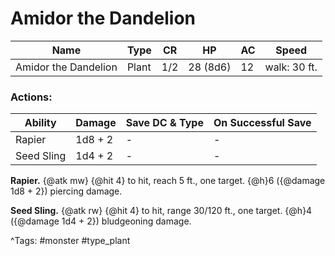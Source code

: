 # Amidor the Dandelion

| Name | Type | CR | HP | AC | Speed |
|------|------|----|----|----|-------|
| Amidor the Dandelion | Plant | 1/2 | 28 (8d6) | 12 | walk: 30 ft. |

### Actions:

| Ability | Damage | Save DC & Type | On Successful Save |
|---------|--------|----------------|--------------------|
| Rapier | 1d8 + 2 | - | - |
| Seed Sling | 1d4 + 2 | - | - |


**Rapier.** {@atk mw} {@hit 4} to hit, reach 5 ft., one target. {@h}6 ({@damage 1d8 + 2}) piercing damage.

**Seed Sling.** {@atk rw} {@hit 4} to hit, range 30/120 ft., one target. {@h}4 ({@damage 1d4 + 2}) bludgeoning damage.

^Tags: #monster #type_plant